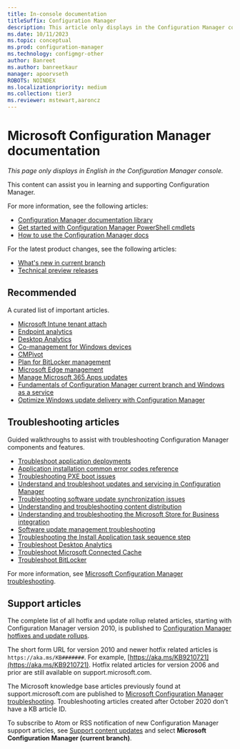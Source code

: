 ```yaml
---
title: In-console documentation
titleSuffix: Configuration Manager
description: This article only displays in the Configuration Manager console.
ms.date: 10/11/2023
ms.topic: conceptual
ms.prod: configuration-manager
ms.technology: configmgr-other
author: Banreet
ms.author: banreetkaur
manager: apoorvseth
ROBOTS: NOINDEX
ms.localizationpriority: medium
ms.collection: tier3
ms.reviewer: mstewart,aaroncz 
---
```


<!-- 
- Feature 1357546
- This page displays in-console, under the Community workspace, Documentation node.
- Don't use any relative links; must be full  and language neutral

All learn.microsoft.com links should include `?WT.mc_id=configmgr-console` campaign ID at the end for tracking links from the console.
-->

# Microsoft Configuration Manager documentation

*This page only displays in English in the Configuration Manager console.*

This content can assist you in learning and supporting Configuration Manager.

For more information, see the following articles: <!--URLs MUST BE ABSOLUTE LINKS-->

- [Configuration Manager documentation library](https://learn.microsoft.com/mem/configmgr?WT.mc_id=configmgr-console)
- [Get started with Configuration Manager PowerShell cmdlets](https://learn.microsoft.com/powershell/sccm/overview?WT.mc_id=configmgr-console)
- [How to use the Configuration Manager docs](https://learn.microsoft.com/mem/use-docs?WT.mc_id=configmgr-console)

For the latest product changes, see the following articles:<!-- 8625956 -->

- [What's new in current branch](https://learn.microsoft.com/mem/configmgr/core/plan-design/changes/whats-new-incremental-versions#whats-new-in-configuration-manager-incremental-versions?WT.mc_id=configmgr-console)
- [Technical preview releases](https://learn.microsoft.com/mem/configmgr/core/get-started/technical-preview?WT.mc_id=configmgr-console)

## Recommended

A curated list of important articles.  <!--URLs MUST BE ABSOLUTE LINKS-->

- [Microsoft Intune tenant attach](https://learn.microsoft.com/mem/configmgr/tenant-attach?WT.mc_id=configmgr-console)
- [Endpoint analytics](https://learn.microsoft.com/mem/analytics/?WT.mc_id=configmgr-console)
- [Desktop Analytics](https://learn.microsoft.com/mem/configmgr/desktop-analytics/?WT.mc_id=configmgr-console)
- [Co-management for Windows devices](https://learn.microsoft.com/mem/configmgr/comanage/?WT.mc_id=configmgr-console)
- [CMPivot](https://learn.microsoft.com/mem/configmgr/core/servers/manage/cmpivot?WT.mc_id=configmgr-console)
- [Plan for BitLocker management](https://learn.microsoft.com/mem/configmgr/protect/plan-design/bitlocker-management?WT.mc_id=configmgr-console)
- [Microsoft Edge management](https://learn.microsoft.com/mem/configmgr/apps/deploy-use/deploy-edge?WT.mc_id=configmgr-console)
- [Manage Microsoft 365 Apps updates](https://learn.microsoft.com/mem/configmgr/sum/deploy-use/manage-office-365-proplus-updates?WT.mc_id=configmgr-console)
- [Fundamentals of Configuration Manager current branch and Windows as a service](https://learn.microsoft.com/mem/configmgr/core/understand/configuration-manager-and-windows-as-service?WT.mc_id=configmgr-console)
- [Optimize Windows update delivery with Configuration Manager](https://learn.microsoft.com/mem/configmgr/sum/deploy-use/optimize-windows-10-update-delivery?WT.mc_id=configmgr-console)

## Troubleshooting articles

Guided walkthroughs to assist with troubleshooting Configuration Manager components and features. <!--URLs MUST BE ABSOLUTE LINKS-->

- [Troubleshoot application deployments](https://learn.microsoft.com/mem/configmgr/apps/understand/app-deployment-technical-reference?WT.mc_id=configmgr-console)
- [Application installation common error codes reference](https://learn.microsoft.com/mem/configmgr/tenant-attach/app-install-error-reference?WT.mc_id=configmgr-console)
- [Troubleshooting PXE boot issues](https://learn.microsoft.com/troubleshoot/mem/configmgr/troubleshoot-pxe-boot-issues?WT.mc_id=configmgr-console)
- [Understand and troubleshoot updates and servicing in Configuration Manager](https://learn.microsoft.com/troubleshoot/mem/configmgr/understand-troubleshoot-updates-servicing?WT.mc_id=configmgr-console)
- [Troubleshooting software update synchronization issues](https://learn.microsoft.com/troubleshoot/mem/configmgr/troubleshoot-software-update-synchronization?WT.mc_id=configmgr-console)
- [Understanding and troubleshooting content distribution](https://learn.microsoft.com/troubleshoot/mem/configmgr/content-distribution-introduction?WT.mc_id=configmgr-console)
- [Understanding and troubleshooting the Microsoft Store for Business integration](https://learn.microsoft.com/mem/configmgr/apps/deploy-use/troubleshoot-microsoft-store-for-business-integration?WT.mc_id=configmgr-console?WT.mc_id=configmgr-console)
- [Software update management troubleshooting](https://learn.microsoft.com/troubleshoot/mem/configmgr/troubleshoot-software-update-management?WT.mc_id=configmgr-console)
- [Troubleshooting the Install Application task sequence step](https://learn.microsoft.com/troubleshoot/mem/configmgr/troubleshoot-install-application-step?WT.mc_id=configmgr-console)
- [Troubleshoot Desktop Analytics](https://learn.microsoft.com/mem/configmgr/desktop-analytics/troubleshooting?WT.mc_id=configmgr-console)
- [Troubleshoot Microsoft Connected Cache](https://learn.microsoft.com/mem/configmgr/core/servers/deploy/configure/troubleshoot-microsoft-connected-cache?WT.mc_id=configmgr-console)
- [Troubleshoot BitLocker](https://learn.microsoft.com/mem/configmgr/protect/tech-ref/bitlocker/troubleshoot?WT.mc_id=configmgr-console)

For more information, see [Microsoft Configuration Manager troubleshooting](https://learn.microsoft.com/troubleshoot/mem/configmgr/welcome-configuration-manager?WT.mc_id=configmgr-console).

## Support articles

The complete list of all hotfix and update rollup related articles, starting with Configuration Manager version 2010, is published to [Configuration Manager hotfixes and update rollups](https://learn.microsoft.com/mem/configmgr/hotfix?WT.mc_id=configmgr-console).

The short form URL for version 2010 and newer hotfix related articles is `https://aka.ms/KB#######`. For example, [https://aka.ms/KB9210721](https://aka.ms/KB9210721).
Hotfix related articles for version 2006 and prior are still available on support.microsoft.com.

The Microsoft knowledge base articles previously found at support.microsoft.com are published to [Microsoft Configuration Manager troubleshooting](https://learn.microsoft.com/troubleshoot/mem/configmgr/welcome-configuration-manager?WT.mc_id=configmgr-console). Troubleshooting articles created after October 2020 don't have a KB article ID.

To subscribe to Atom or RSS notification of new Configuration Manager support articles, see [Support content updates](https://support.microsoft.com/help/4089498/) and select **Microsoft Configuration Manager (current branch)**.
